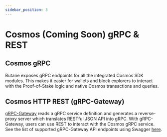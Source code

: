 ```yaml
---
sidebar_position: 3
---
```


# Cosmos (Coming Soon) gRPC & REST

## Cosmos gRPC

Butane exposes gRPC endpoints for all the integrated Cosmos SDK modules. This makes it easier for
wallets and block explorers to interact with the Proof-of-Stake logic and native Cosmos transactions and queries.

## Cosmos HTTP REST (gRPC-Gateway)

[gRPC-Gateway](https://grpc-ecosystem.github.io/grpc-gateway/) reads a gRPC service definition and
generates a reverse-proxy server which translates RESTful JSON API into gRPC. With gRPC-Gateway,
users can use REST to interact with the Cosmos gRPC service. See the list
of supported gRPC-Gateway API endpoints using Swagger [here](../api#clients).
